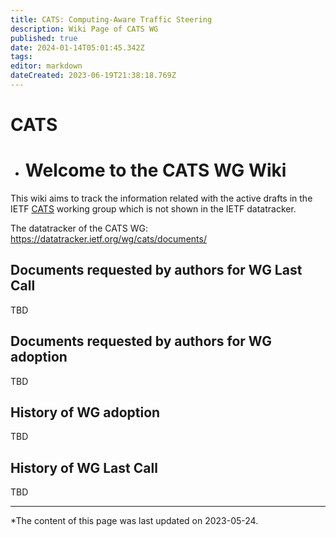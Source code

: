 ```yaml
---
title: CATS: Computing-Aware Traffic Steering
description: Wiki Page of CATS WG
published: true
date: 2024-01-14T05:01:45.342Z
tags: 
editor: markdown
dateCreated: 2023-06-19T21:38:18.769Z
---
```


# CATS

- # Welcome to the CATS WG Wiki

This wiki aims to track the information related with the active drafts in the IETF [CATS](https://datatracker.ietf.org/group/cats/) working group which is not shown in the IETF datatracker. 

The datatracker of the CATS WG:
https://datatracker.ietf.org/wg/cats/documents/


## Documents requested by authors for WG Last Call
TBD


## Documents requested by authors for WG adoption
TBD  
   
## History of WG adoption
TBD

## History of WG Last Call
TBD


---

*The content of this page was last updated on 2023-05-24.
